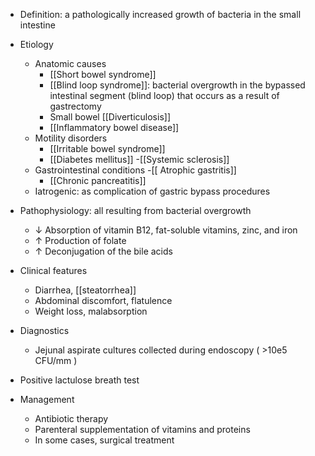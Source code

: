  - Definition: a pathologically increased growth of bacteria in the small intestine
- Etiology
    - Anatomic causes
        - [[Short bowel syndrome]]
        - [[Blind loop syndrome]]: bacterial overgrowth in the bypassed intestinal segment (blind loop) that occurs as a result of gastrectomy
        - Small bowel [[Diverticulosis]]
        - [[Inflammatory bowel disease]]
    - Motility disorders 
        - [[Irritable bowel syndrome]]
        - [[Diabetes mellitus]]
        -[[Systemic sclerosis]]
    - Gastrointestinal conditions
        -[[ Atrophic gastritis]]
        - [[Chronic pancreatitis]]
    - Iatrogenic: as complication of gastric bypass procedures

- Pathophysiology: all resulting from bacterial overgrowth
    - ↓ Absorption of vitamin B12, fat-soluble vitamins, zinc, and iron 
    - ↑ Production of folate
    - ↑ Deconjugation of the bile acids

- Clinical features
    - Diarrhea, [[steatorrhea]]
    - Abdominal discomfort, flatulence
    - Weight loss, malabsorption

- Diagnostics
    - Jejunal aspirate cultures collected during endoscopy  ( >10e5 CFU/mm )

- Positive lactulose breath test

- Management
    - Antibiotic therapy
    - Parenteral supplementation of vitamins and proteins
    - In some cases, surgical treatment

